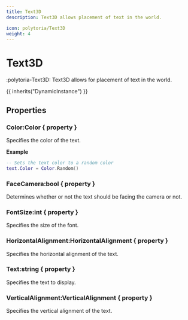 ```yaml
---
title: Text3D
description: Text3D allows placement of text in the world.

icon: polytoria/Text3D
weight: 4
---
```


# Text3D

:polytoria-Text3D: Text3D allows for placement of text in the world.

{{ inherits("DynamicInstance") }}

## Properties

### Color:Color { property }

Specifies the color of the text.

**Example**

```lua
-- Sets the text color to a random color
text.Color = Color.Random()
```

### FaceCamera:bool { property }

Determines whether or not the text should be facing the camera or not.

### FontSize:int { property }

Specifies the size of the font.

### HorizontalAlignment:HorizontalAlignment { property }

Specifies the horizontal alignment of the text.

### Text:string { property }

Specifies the text to display.

### VerticalAlignment:VerticalAlignment { property }

Specifies the vertical alignment of the text.